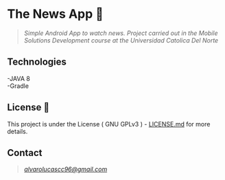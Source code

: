 # The News App 📰

> _Simple Android App to watch news. Project carried out in the Mobile Solutions Development course at the Universidad Catolica Del Norte_

## Technologies
-JAVA 8<br>
-Gradle<br> 

## License 📄


This project is under the License ( GNU GPLv3 ) -  [LICENSE.md](LICENSE.md) for more details.

## Contact

> *alvarolucascc96@gmail.com*
